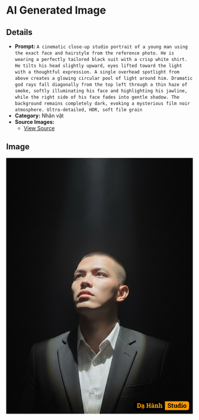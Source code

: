 # AI Generated Image

## Details
- **Prompt:** `A cinematic close-up studio portrait of a young man using the exact face and hairstyle from the reference photo. He is wearing a perfectly tailored black suit with a crisp white shirt. He tilts his head slightly upward, eyes lifted toward the light with a thoughtful expression. A single overhead spotlight from above creates a glowing circular pool of light around him. Dramatic god rays fall diagonally from the top left through a thin haze of smoke, softly illuminating his face and highlighting his jawline, while the right side of his face fades into gentle shadow. The background remains completely dark, evoking a mysterious film noir atmosphere. Ultra-detailed, HDR, soft film grain`
- **Category:** Nhân vật
- **Source Images:**
  - [View Source](https://raw.githubusercontent.com/lenzcomvth/ImageLibrary/main/Male.png)

## Image
![AI Generated Image](./image-2025-10-06T05-37-56-384Z-0f6sv.png)